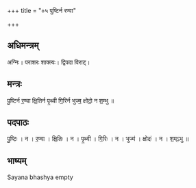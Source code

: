 +++
title = "०५ पुष्टिर्न रण्वा"

+++
## अधिमन्त्रम्
अग्निः। पराशरः शाक्त्यः। द्विपदा विराट्।

## मन्त्रः
पु॒ष्टिर्न र॒ण्वा क्षि॒तिर्न पृ॒थ्वी गि॒रिर्न भुज्म॒ क्षोदो॒ न श॒म्भु ॥

## पदपाठः
पु॒ष्टिः । न । र॒ण्वा । क्षि॒तिः । न । पृ॒थ्वी । गि॒रिः । न । भुज्म॑ । क्षोदः॑ । न । श॒म्ऽभु ॥

## भाष्यम्
Sayana bhashya empty